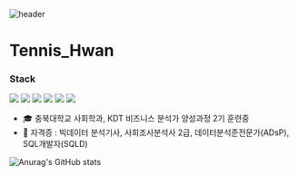 ![header](https://capsule-render.vercel.app/api?type=wave&color=auto&height=300&section=header&text=Welcome&fontSize=90)

# Tennis_Hwan

### Stack
<img src="https://img.shields.io/badge/Python-3766AB?style=for-the-badge&logo=Python&logoColor=white"/> <img src="https://img.shields.io/badge/JAVA-007396?style=for-the-badge&logo=java&logoColor=white"> <img src="https://img.shields.io/badge/mysql-4479A1?style=for-the-badge&logo=mysql&logoColor=white"> <img src="https://img.shields.io/badge/oracle-F80000?style=for-the-badge&logo=oracle&logoColor=white"> <img src="https://img.shields.io/badge/R-3766AB?style=for-the-badge&logo=R&logoColor=white"/> <img src="https://img.shields.io/badge/SPSS-3766AB?style=for-the-badge&logo=&logoColor=white"/> 

- 🎓 충북대학교 사회학과, KDT 비즈니스 분석가 양성과정 2기 훈련중
- 🌱 자격증 : 빅데이터 분석기사, 사회조사분석사 2급, 데이터분석준전문가(ADsP), SQL개발자(SQLD)

![Anurag's GitHub stats](https://github-readme-stats.vercel.app/api?username=HwnagTaehwan&show_icons=true&theme=스타일)

